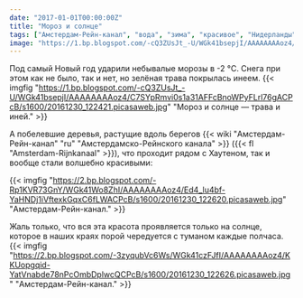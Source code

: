 ```yaml
---
date: "2017-01-01T00:00:00Z"
title: "Мороз и солнце"
tags: ["Амстердам-Рейн-канал", "вода", "зима", "красивое", "Нидерланды", "погода", "Хаутен"]
image: "https://1.bp.blogspot.com/-cQ3ZUsJt_-U/WGk41bsepjI/AAAAAAAAoz4/C7SYpRmvi0s1a31AFFcBnoWPyFLrl76gACPcB/s1600/20161230_122421.picasaweb.jpg"
---
```


Под самый Новый год ударили небывалые морозы в -2 °C. Снега при этом как не было, так и нет, но зелёная трава покрылась инеем.
{{< imgfig "https://1.bp.blogspot.com/-cQ3ZUsJt_-U/WGk41bsepjI/AAAAAAAAoz4/C7SYpRmvi0s1a31AFFcBnoWPyFLrl76gACPcB/s1600/20161230_122421.picasaweb.jpg" "Мороз и солнце — трава и иней." >}}

А побелевшие деревья, растущие вдоль берегов {{< wiki "Амстердам-Рейн-канал" "ru" "Амстердамско-Рейнского канала" >}} ({{< fl "Amsterdam-Rijnkanaal" >}}), что проходит рядом с Хаутеном, так и вообще стали волшебно красивыми:

<!--more-->

{{< imgfig "https://2.bp.blogspot.com/-Rp1KVR73GnY/WGk41Wo8ZhI/AAAAAAAAoz4/Ed4_lu4bf-YaHNDj1iVftexkGqxC6fLWACPcB/s1600/20161230_122620.picasaweb.jpg" "Амстердам-Рейн-канал." >}}

Жаль только, что вся эта красота проявляется только на солнце, которое в наших краях порой чередуется с туманом каждые полчаса.
{{< imgfig "https://2.bp.blogspot.com/-3zyqubVc6Ws/WGk41czFJfI/AAAAAAAAoz4/KKUopgqid-YatVnabde78nPcOmbDplwcQCPcB/s1600/20161230_122626.picasaweb.jpg" "Амстердам-Рейн-канал." >}}
